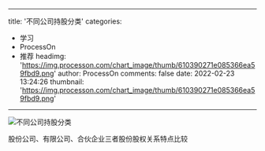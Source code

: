 
---
title: '不同公司持股分类'
categories: 
 - 学习
 - ProcessOn
 - 推荐
headimg: 'https://img.processon.com/chart_image/thumb/610390271e085366ea59fbd9.png'
author: ProcessOn
comments: false
date: 2022-02-23 13:24:26
thumbnail: 'https://img.processon.com/chart_image/thumb/610390271e085366ea59fbd9.png'
---

<div>   
<img class="thumb" alt="不同公司持股分类" src="https://img.processon.com/chart_image/thumb/610390271e085366ea59fbd9.png" referrerpolicy="no-referrer">
<p>股份公司、有限公司、合伙企业三者股份股权关系特点比较</p>  
</div>
            